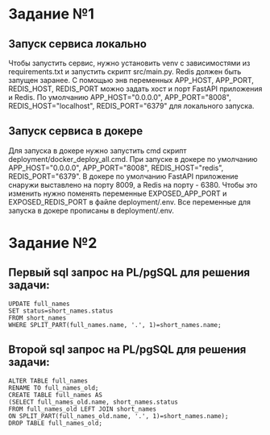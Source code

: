 # Задание №1

## Запуск сервиса локально

Чтобы запустить сервис, нужно установить venv с зависимостями из requirements.txt и запустить скрипт src/main.py. Redis должен быть запущен заранее. С помощью энв переменных APP_HOST, APP_PORT, REDIS_HOST, REDIS_PORT можно задать хост и порт FastAPI приложения и Redis. По умолчанию APP_HOST="0.0.0.0", APP_PORT="8008", REDIS_HOST="localhost", REDIS_PORT="6379" для локального запуска. 

## Запуск сервиса в докере

Для запуска в докере нужно запустить cmd скрипт deployment/docker_deploy_all.cmd. При запуске в докере по умолчанию APP_HOST="0.0.0.0", APP_PORT="8008", REDIS_HOST="redis", REDIS_PORT="6379". В докере по умолчанию FastAPI приложение снаружи выставлено на порту 8009, а Redis на порту - 6380. Чтобы это изменить нужно поменять переменные EXPOSED_APP_PORT и EXPOSED_REDIS_PORT в файле deployment/.env. Все переменные для запуска в докере прописаны в deployment/.env.

# Задание №2

## Первый sql запрос на PL/pgSQL для решения задачи:

```
UPDATE full_names
SET status=short_names.status
FROM short_names
WHERE SPLIT_PART(full_names.name, '.', 1)=short_names.name;
```

## Второй sql запрос на PL/pgSQL для решения задачи:

```
ALTER TABLE full_names
RENAME TO full_names_old;
CREATE TABLE full_names AS
(SELECT full_names_old.name, short_names.status
FROM full_names_old LEFT JOIN short_names
ON SPLIT_PART(full_names_old.name, '.', 1)=short_names.name);
DROP TABLE full_names_old;
```
